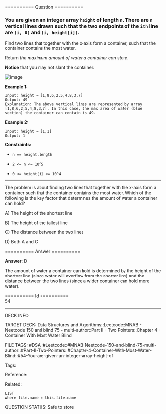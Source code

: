 ========== Question ==========  

### You are given an integer array `height` of length `n`. There are `n` vertical lines drawn such that the two endpoints of the `ith` line are `(i, 0)` and `(i, height[i])`.

Find two lines that together with the x-axis form a container, such that the
container contains the most water.

Return _the maximum amount of water a container can store_.

**Notice** that you may not slant the container.

![image](https://imagedelivery.net/CLfkmk9Wzy8_9HRyug4EVA/abc2d8fd-6012-4f88-7674-f6302aaf4200/public)

**Example 1:**

```
Input: height = [1,8,6,2,5,4,8,3,7]
Output: 49
Explanation: The above vertical lines are represented by array [1,8,6,2,5,4,8,3,7]. In this case, the max area of water (blue section) the container can contain is 49.
```

**Example 2:**

```
Input: height = [1,1]
Output: 1
```

**Constraints:**

- `n == height.length`

- `2 <= n <= 10^5`

- `0 <= height[i] <= 10^4`

---

The problem is about finding two lines that together with the x-axis form a
container such that the container contains the most water. Which of the
following is the key factor that determines the amount of water a container can
hold?

A) The height of the shortest line

B) The height of the tallest line

C) The distance between the two lines

D) Both A and C  

========== Answer ==========  

**Answer**: D

The amount of water a container can hold is determined by the height of the
shortest line (since water will overflow from the shorter line) and the distance
between the two lines (since a wider container can hold more water).

========== Id ==========  
54

---

DECK INFO

TARGET DECK: Data Structures and Algorithms::Leetcode::MNAB - Neetcode 150 and blind 75 - multi-author::Part II - Two Pointers::Chapter 4 - Container With Most Water Blind

FILE TAGS: #DSA::#Leetcode::#MNAB-Neetcode-150-and-blind-75-multi-author::#Part-II-Two-Pointers::#Chapter-4-Container-With-Most-Water-Blind::#54-You-are-given-an-integer-array-height-of

Tags:

Reference:

Related:

```dataview
LIST
where file.name = this.file.name
```
QUESTION STATUS: Safe to store
